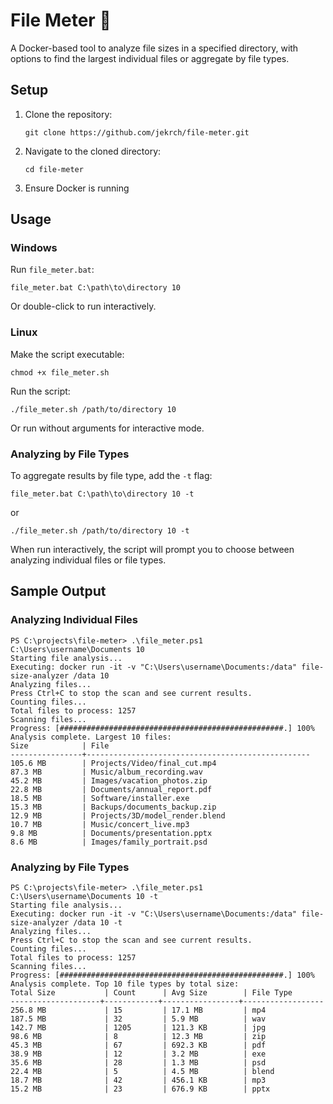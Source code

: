 # File Meter :open_file_folder:

A Docker-based tool to analyze file sizes in a specified directory, with options to find the largest individual files or aggregate by file types.

## Setup

1. Clone the repository:
   ```
   git clone https://github.com/jekrch/file-meter.git
   ```
2. Navigate to the cloned directory:
   ```
   cd file-meter
   ```
3. Ensure Docker is running

## Usage

### Windows

Run `file_meter.bat`:
```
file_meter.bat C:\path\to\directory 10
```
Or double-click to run interactively.

### Linux

Make the script executable:
```
chmod +x file_meter.sh
```

Run the script:
```
./file_meter.sh /path/to/directory 10
```
Or run without arguments for interactive mode.

### Analyzing by File Types

To aggregate results by file type, add the `-t` flag:
```
file_meter.bat C:\path\to\directory 10 -t
```
or
```
./file_meter.sh /path/to/directory 10 -t
```

When run interactively, the script will prompt you to choose between analyzing individual files or file types.

## Sample Output

### Analyzing Individual Files

```
PS C:\projects\file-meter> .\file_meter.ps1 C:\Users\username\Documents 10
Starting file analysis...
Executing: docker run -it -v "C:\Users\username\Documents:/data" file-size-analyzer /data 10
Analyzing files...
Press Ctrl+C to stop the scan and see current results.
Counting files...
Total files to process: 1257
Scanning files...
Progress: [##################################################.] 100%
Analysis complete. Largest 10 files:
Size            | File
----------------+--------------------------------------------------
105.6 MB        | Projects/Video/final_cut.mp4
87.3 MB         | Music/album_recording.wav
45.2 MB         | Images/vacation_photos.zip
22.8 MB         | Documents/annual_report.pdf
18.5 MB         | Software/installer.exe
15.3 MB         | Backups/documents_backup.zip
12.9 MB         | Projects/3D/model_render.blend
10.7 MB         | Music/concert_live.mp3
9.8 MB          | Documents/presentation.pptx
8.6 MB          | Images/family_portrait.psd
```

### Analyzing by File Types

```
PS C:\projects\file-meter> .\file_meter.ps1 C:\Users\username\Documents 10 -t
Starting file analysis...
Executing: docker run -it -v "C:\Users\username\Documents:/data" file-size-analyzer /data 10 -t
Analyzing files...
Press Ctrl+C to stop the scan and see current results.
Counting files...
Total files to process: 1257
Scanning files...
Progress: [##################################################.] 100%
Analysis complete. Top 10 file types by total size:
Total Size           | Count      | Avg Size        | File Type
--------------------+------------+-----------------+------------------
256.8 MB             | 15         | 17.1 MB         | mp4
187.5 MB             | 32         | 5.9 MB          | wav
142.7 MB             | 1205       | 121.3 KB        | jpg
98.6 MB              | 8          | 12.3 MB         | zip
45.3 MB              | 67         | 692.3 KB        | pdf
38.9 MB              | 12         | 3.2 MB          | exe
35.6 MB              | 28         | 1.3 MB          | psd
22.4 MB              | 5          | 4.5 MB          | blend
18.7 MB              | 42         | 456.1 KB        | mp3
15.2 MB              | 23         | 676.9 KB        | pptx
```
